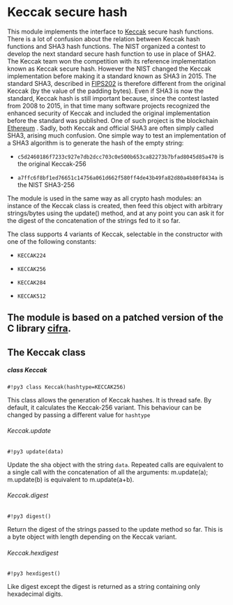 <!-- module: keccak -->
# Keccak secure hash

This module implements the interface to [Keccak](https://keccak.team/index.html) secure hash functions.
There is a lot of confusion about the relation between Keccak hash functions and SHA3 hash functions.
The NIST organized a contest to develop the next standard secure hash function to use in place of SHA2. The Keccak team won the competition
with its reference implementation known as Keccak secure hash. However the NIST changed the Keccak implementation before making it a standard known as SHA3
in 2015. The standard SHA3, described in [FIPS202](http://nvlpubs.nist.gov/nistpubs/FIPS/NIST.FIPS.202.pdf) is therefore different from the original Keccak (by the value of the padding bytes). Even if SHA3 is now the standard, Keccak hash is still important because, since the contest lasted from 2008 to 2015, in that time many software projects recognized
the enhanced security of Keccak and included the original implementation before the standard was published. One of such project is the blockchain [Ethereum](https://en.wikipedia.org/wiki/Ethereum) . Sadly, both Keccak and official SHA3 are often simply called SHA3, arising much confusion. One simple way to test an implementation of a SHA3 algorithm is to
generate the hash of the empty string:


* `c5d2460186f7233c927e7db2dcc703c0e500b653ca82273b7bfad8045d85a470` is the original Keccak-256


* `a7ffc6f8bf1ed76651c14756a061d662f580ff4de43b49fa82d80a4b80f8434a` is the NIST SHA3-256

The module is used in the same way as all crypto hash modules: an instance of the Keccak class is
created, then feed this object with arbitrary strings/bytes using the update() method, and at any point you can ask it for the digest of the
concatenation of the strings fed to it so far.

The class supports 4 variants of Keccak, selectable in the constructor with one of the following constants:


* `KECCAK224`


* `KECCAK256`


* `KECCAK284`


* `KECCAK512`

## The module is based on a patched version of the C library [cifra](https://github.com/ctz/cifra).

## The Keccak class

##### class Keccak

```#!py3 class Keccak(hashtype=KECCAK256)```

This class allows the generation of Keccak hashes. It is thread safe. By default, it calculates the Keccak-256 variant.
This behaviour can be changed by passing a different value for ```hashtype```

###### Keccak.update

```#!py3 update(data)```

Update the sha object with the string ```data```. Repeated calls are equivalent to a single call with the concatenation of all
the arguments: m.update(a); m.update(b) is equivalent to m.update(a+b).

###### Keccak.digest

```#!py3 digest()```

Return the digest of the strings passed to the update method so far. This is a byte object with length depending on
the Keccak variant.

###### Keccak.hexdigest

```#!py3 hexdigest()```

Like digest except the digest is returned as a string containing only hexadecimal digits.

<!--stackedit_data:
eyJoaXN0b3J5IjpbLTEyMDkwNTQ4ODldfQ==
-->